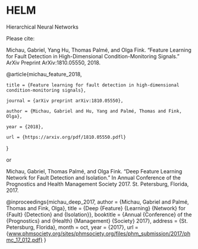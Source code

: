# HELM
Hierarchical Neural Networks

Please cite:

Michau, Gabriel, Yang Hu, Thomas Palmé, and Olga Fink. “Feature Learning for Fault Detection in High-Dimensional Condition-Monitoring Signals.” ArXiv Preprint ArXiv:1810.05550, 2018.

@article{michau_feature_2018,

	title = {Feature learning for fault detection in high-dimensional condition-monitoring signals},
	
	journal = {arXiv preprint arXiv:1810.05550},
	
	author = {Michau, Gabriel and Hu, Yang and Palmé, Thomas and Fink, Olga},
	
	year = {2018},
	
	url = {https://arxiv.org/pdf/1810.05550.pdfl}
	
}

or 

Michau, Gabriel, Thomas Palmé, and Olga Fink. “Deep Feature Learning Network for Fault Detection and Isolation.” In Annual Conference of the Prognostics and Health Management Society 2017. St. Petersburg, Florida, 2017.

@inproceedings{michau_deep_2017,
	author = {Michau, Gabriel and Palmé, Thomas and Fink, Olga},
  title = {Deep {Feature} {Learning} {Network} for {Fault} {Detection} and {Isolation}},
  booktitle = {Annual {Conference} of the {Prognostics} and {Health} {Management} {Society} 2017},
  address = {St. Petersburg, Florida},
	month = oct,
	year = {2017},
	url = {www.phmsociety.org/sites/phmsociety.org/files/phm_submission/2017/phmc_17_012.pdf}
}
